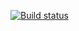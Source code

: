 [![Build status](https://ci.appveyor.com/api/projects/status/qbidh7mlvrpy76ik?svg=true)](https://ci.appveyor.com/project/anna270892/rest)
